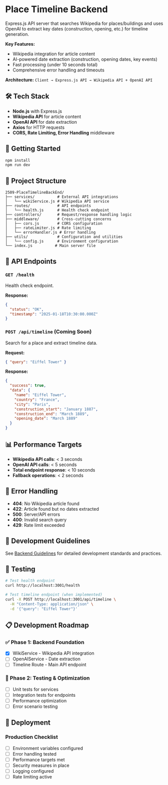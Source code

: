 # Place Timeline Backend

Express.js API server that searches Wikipedia for places/buildings and uses OpenAI to extract key dates (construction, opening, etc.) for timeline generation.

**Key Features:**

- Wikipedia integration for article content
- AI-powered date extraction (construction, opening dates, key events)
- Fast processing (under 10 seconds total)
- Comprehensive error handling and timeouts

**Architecture:** `Client → Express.js API → Wikipedia API + OpenAI API`

## 🛠️ Tech Stack

- **Node.js** with Express.js
- **Wikipedia API** for article content
- **OpenAI API** for date extraction
- **Axios** for HTTP requests
- **CORS, Rate Limiting, Error Handling** middleware

## 🚦 Getting Started

```bash
npm install
npm run dev
```

## 📁 Project Structure

```
2509-PlaceTimelineBackEnd/
├── services/          # External API integrations
│   └── wikiService.js # Wikipedia API service
├── routes/            # API endpoints
│   └── health.js      # Health check endpoint
├── controllers/       # Request/response handling logic
├── middleware/        # Cross-cutting concerns
│   ├── cors.js        # CORS configuration
│   ├── rateLimiter.js # Rate limiting
│   └── errorHandler.js # Error handling
├── utils/             # Configuration and utilities
│   └── config.js      # Environment configuration
└── index.js          # Main server file
```

## 🔧 API Endpoints

### `GET /health`

Health check endpoint.

**Response:**

```json
{
  "status": "OK",
  "timestamp": "2025-01-18T10:30:00.000Z"
}
```

### `POST /api/timeline` (Coming Soon)

Search for a place and extract timeline data.

**Request:**

```json
{ "query": "Eiffel Tower" }
```

**Response:**

```json
{
  "success": true,
  "data": {
    "name": "Eiffel Tower",
    "country": "France",
    "city": "Paris",
    "construction_start": "January 1887",
    "construction_end": "March 1889",
    "opening_date": "March 1889"
  }
}
```

## 📊 Performance Targets

- **Wikipedia API calls**: < 3 seconds
- **OpenAI API calls**: < 5 seconds
- **Total endpoint response**: < 10 seconds
- **Fallback operations**: < 2 seconds

## 🚨 Error Handling

- **404**: No Wikipedia article found
- **422**: Article found but no dates extracted
- **500**: Server/API errors
- **400**: Invalid search query
- **429**: Rate limit exceeded

## 📝 Development Guidelines

See [Backend Guidelines](BACKEND_GUIDELINES.md) for detailed development standards and practices.

## 🧪 Testing

```bash
# Test health endpoint
curl http://localhost:3001/health

# Test timeline endpoint (when implemented)
curl -X POST http://localhost:3001/api/timeline \
  -H "Content-Type: application/json" \
  -d '{"query": "Eiffel Tower"}'
```

## 📋 Development Roadmap

### ✅ Phase 1: Backend Foundation

- [x] WikiService - Wikipedia API integration
- [ ] OpenAIService - Date extraction
- [ ] Timeline Route - Main API endpoint

### 🔄 Phase 2: Testing & Optimization

- [ ] Unit tests for services
- [ ] Integration tests for endpoints
- [ ] Performance optimization
- [ ] Error scenario testing

## 🔄 Deployment

### Production Checklist

- [ ] Environment variables configured
- [ ] Error handling tested
- [ ] Performance targets met
- [ ] Security measures in place
- [ ] Logging configured
- [ ] Rate limiting active
